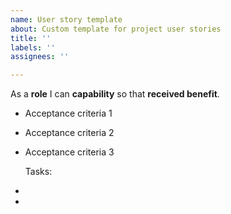 ```yaml
---
name: User story template
about: Custom template for project user stories
title: ''
labels: ''
assignees: ''

---
```


As a **role** I can **capability** so that **received benefit**.

- Acceptance criteria 1
- Acceptance criteria 2
- Acceptance criteria 3

  Tasks:
*
*
